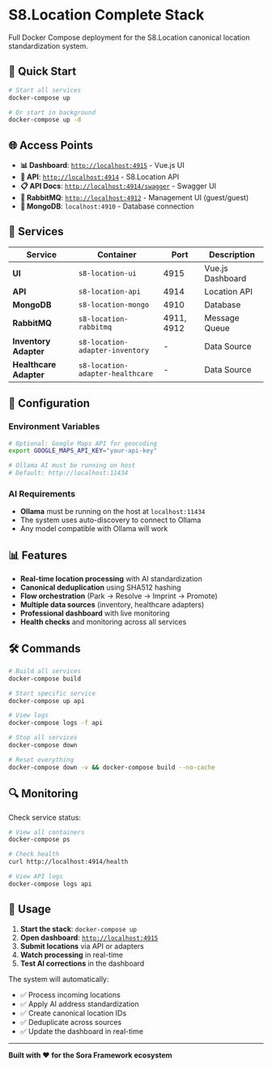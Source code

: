 # S8.Location Complete Stack

Full Docker Compose deployment for the S8.Location canonical location standardization system.

## 🚀 Quick Start

```bash
# Start all services
docker-compose up

# Or start in background
docker-compose up -d
```

## 🌐 Access Points

- **📊 Dashboard**: [`http://localhost:4915`](http://localhost:4915) - Vue.js UI
- **🔌 API**: [`http://localhost:4914`](http://localhost:4914) - S8.Location API
- **📋 API Docs**: [`http://localhost:4914/swagger`](http://localhost:4914/swagger) - Swagger UI
- **🐰 RabbitMQ**: [`http://localhost:4912`](http://localhost:4912) - Management UI (guest/guest)
- **🍃 MongoDB**: `localhost:4910` - Database connection

## 🐳 Services

| Service | Container | Port | Description |
|---------|-----------|------|-------------|
| **UI** | `s8-location-ui` | 4915 | Vue.js Dashboard |
| **API** | `s8-location-api` | 4914 | Location API |
| **MongoDB** | `s8-location-mongo` | 4910 | Database |
| **RabbitMQ** | `s8-location-rabbitmq` | 4911, 4912 | Message Queue |
| **Inventory Adapter** | `s8-location-adapter-inventory` | - | Data Source |
| **Healthcare Adapter** | `s8-location-adapter-healthcare` | - | Data Source |

## 🔧 Configuration

### Environment Variables
```bash
# Optional: Google Maps API for geocoding
export GOOGLE_MAPS_API_KEY="your-api-key"

# Ollama AI must be running on host
# Default: http://localhost:11434
```

### AI Requirements
- **Ollama** must be running on the host at `localhost:11434`
- The system uses auto-discovery to connect to Ollama
- Any model compatible with Ollama will work

## 📊 Features

- **Real-time location processing** with AI standardization
- **Canonical deduplication** using SHA512 hashing
- **Flow orchestration** (Park → Resolve → Imprint → Promote)
- **Multiple data sources** (inventory, healthcare adapters)
- **Professional dashboard** with live monitoring
- **Health checks** and monitoring across all services

## 🛠️ Commands

```bash
# Build all services
docker-compose build

# Start specific service
docker-compose up api

# View logs
docker-compose logs -f api

# Stop all services  
docker-compose down

# Reset everything
docker-compose down -v && docker-compose build --no-cache
```

## 🔍 Monitoring

Check service status:
```bash
# View all containers
docker-compose ps

# Check health
curl http://localhost:4914/health

# View API logs
docker-compose logs api
```

## 🎯 Usage

1. **Start the stack**: `docker-compose up`
2. **Open dashboard**: [`http://localhost:4915`](http://localhost:4915)
3. **Submit locations** via API or adapters
4. **Watch processing** in real-time
5. **Test AI corrections** in the dashboard

The system will automatically:
- ✅ Process incoming locations
- ✅ Apply AI address standardization  
- ✅ Create canonical location IDs
- ✅ Deduplicate across sources
- ✅ Update the dashboard in real-time

---

**Built with ❤️ for the Sora Framework ecosystem**
